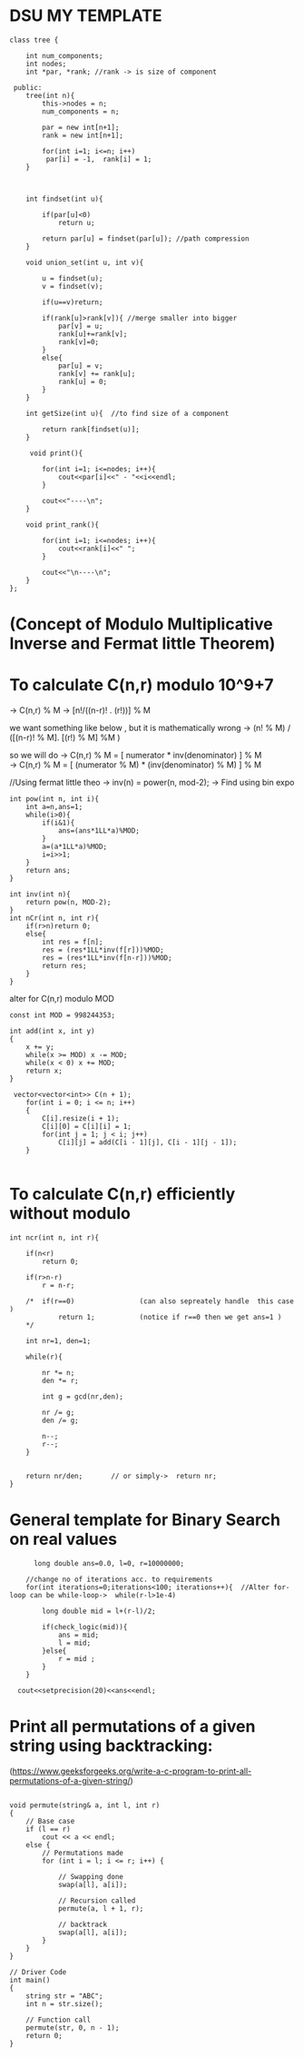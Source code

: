 # DSU MY TEMPLATE

```
class tree {

    int num_components;
    int nodes;
    int *par, *rank; //rank -> is size of component

 public:
    tree(int n){
        this->nodes = n;
        num_components = n;

        par = new int[n+1];
        rank = new int[n+1];

        for(int i=1; i<=n; i++)
         par[i] = -1,  rank[i] = 1;
    }

    

    int findset(int u){

        if(par[u]<0)
            return u;

        return par[u] = findset(par[u]); //path compression
    }

    void union_set(int u, int v){

        u = findset(u);
        v = findset(v);

        if(u==v)return;

        if(rank[u]>rank[v]){ //merge smaller into bigger
            par[v] = u; 
            rank[u]+=rank[v];
            rank[v]=0;
        }
        else{
            par[u] = v;
            rank[v] += rank[u];
            rank[u] = 0;
        }
    }

    int getSize(int u){  //to find size of a component 

        return rank[findset(u)];
    }

     void print(){

        for(int i=1; i<=nodes; i++){
            cout<<par[i]<<" - "<<i<<endl;
        }

        cout<<"----\n";
    }

    void print_rank(){

        for(int i=1; i<=nodes; i++){
            cout<<rank[i]<<" ";
        }

        cout<<"\n----\n";
    }
};

```





# (Concept of Modulo Multiplicative Inverse and Fermat little Theorem) 
# To calculate C(n,r) modulo 10^9+7 

->      C(n,r) %  M
->      [n!/((n-r)! . (r!))] % M

we want something like below , but it is mathematically wrong
->       (n! % M) / ([(n-r)! % M]. [(r!) % M] %M )

so we will do 
->    C(n,r) %  M =  [ numerator * inv(denominator) ] % M                    
->    C(n,r) %  M =  [ (numerator % M) * (inv(denominator) % M) ] % M 

//Using fermat little theo
->  inv(n) = power(n, mod-2); 
-> Find using bin expo

```
int pow(int n, int i){
    int a=n,ans=1;
    while(i>0){
        if(i&1){
            ans=(ans*1LL*a)%MOD;
        }
        a=(a*1LL*a)%MOD;
        i=i>>1;
    }
    return ans;
}

int inv(int n){
    return pow(n, MOD-2);
}
int nCr(int n, int r){
    if(r>n)return 0;
    else{
        int res = f[n];
        res = (res*1LL*inv(f[r]))%MOD;
        res = (res*1LL*inv(f[n-r]))%MOD;
        return res;
    }
}

```

alter for C(n,r) modulo MOD
```
const int MOD = 998244353;

int add(int x, int y)
{
    x += y;
    while(x >= MOD) x -= MOD;
    while(x < 0) x += MOD;
    return x;
}

 vector<vector<int>> C(n + 1);
    for(int i = 0; i <= n; i++)
    {
        C[i].resize(i + 1);
        C[i][0] = C[i][i] = 1;
        for(int j = 1; j < i; j++)
            C[i][j] = add(C[i - 1][j], C[i - 1][j - 1]);
    }
    
```


# To calculate C(n,r) efficiently without modulo

```
int ncr(int n, int r){

    if(n<r)
        return 0;

    if(r>n-r)
        r = n-r;

    /*  if(r==0)                (can also sepreately handle  this case )
            return 1;           (notice if r==0 then we get ans=1 )
    */

    int nr=1, den=1; 

    while(r){

        nr *= n;
        den *= r;

        int g = gcd(nr,den);

        nr /= g;
        den /= g;

        n--;
        r--;
    }

  
    return nr/den;       // or simply->  return nr; 
}
```

# General template for Binary Search on real values 

```
      long double ans=0.0, l=0, r=10000000;
    
    //change no of iterations acc. to requirements
    for(int iterations=0;iterations<100; iterations++){  //Alter for-loop can be while-loop->  while(r-l>1e-4) 

        long double mid = l+(r-l)/2;
      
        if(check_logic(mid)){
            ans = mid;
            l = mid;
        }else{
            r = mid ;
        }  
    }
 
  cout<<setprecision(20)<<ans<<endl;
  ```

# Print all permutations of a given string using backtracking:
(https://www.geeksforgeeks.org/write-a-c-program-to-print-all-permutations-of-a-given-string/)
```

void permute(string& a, int l, int r)
{
	// Base case
	if (l == r)
		cout << a << endl;
	else {
		// Permutations made
		for (int i = l; i <= r; i++) {

			// Swapping done
			swap(a[l], a[i]);

			// Recursion called
			permute(a, l + 1, r);

			// backtrack
			swap(a[l], a[i]);
		}
	}
}

// Driver Code
int main()
{
	string str = "ABC";
	int n = str.size();

	// Function call
	permute(str, 0, n - 1);
	return 0;
}


```


